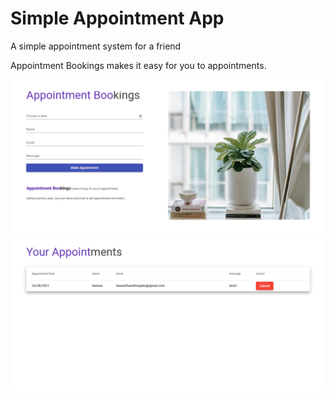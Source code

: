# Simple Appointment App
A simple appointment system for a friend 

Appointment Bookings makes it easy for you to appointments. 

![](assets/s1.png)
![](assets/s2.png)
